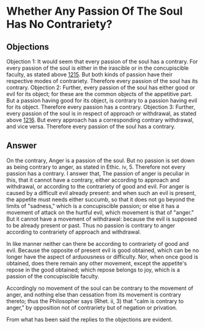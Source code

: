 # Whether Any Passion Of The Soul Has No Contrariety?
## Objections
Objection 1: It would seem that every passion of the soul has a contrary. For every passion of the soul is either in the irascible or in the concupiscible faculty, as stated above [1215](A[1]). But both kinds of passion have their respective modes of contrariety. Therefore every passion of the soul has its contrary.
Objection 2: Further, every passion of the soul has either good or evil for its object; for these are the common objects of the appetitive part. But a passion having good for its object, is contrary to a passion having evil for its object. Therefore every passion has a contrary.
Objection 3: Further, every passion of the soul is in respect of approach or withdrawal, as stated above [1216](A[2]). But every approach has a corresponding contrary withdrawal, and vice versa. Therefore every passion of the soul has a contrary.
## Answer
On the contrary, Anger is a passion of the soul. But no passion is set down as being contrary to anger, as stated in Ethic. iv, 5. Therefore not every passion has a contrary.
I answer that, The passion of anger is peculiar in this, that it cannot have a contrary, either according to approach and withdrawal, or according to the contrariety of good and evil. For anger is caused by a difficult evil already present: and when such an evil is present, the appetite must needs either succumb, so that it does not go beyond the limits of "sadness," which is a concupiscible passion; or else it has a movement of attack on the hurtful evil, which movement is that of "anger." But it cannot have a movement of withdrawal: because the evil is supposed to be already present or past. Thus no passion is contrary to anger according to contrariety of approach and withdrawal.

In like manner neither can there be according to contrariety of good and evil. Because the opposite of present evil is good obtained, which can be no longer have the aspect of arduousness or difficulty. Nor, when once good is obtained, does there remain any other movement, except the appetite's repose in the good obtained; which repose belongs to joy, which is a passion of the concupiscible faculty.

Accordingly no movement of the soul can be contrary to the movement of anger, and nothing else than cessation from its movement is contrary thereto; thus the Philosopher says (Rhet. ii, 3) that "calm is contrary to anger," by opposition not of contrariety but of negation or privation.

From what has been said the replies to the objections are evident.